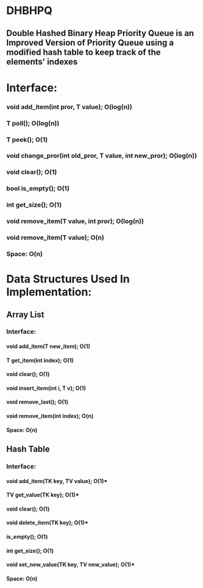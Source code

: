 # DHBHPQ
## Double Hashed Binary Heap Priority Queue is an Improved Version of Priority Queue using a modified hash table to keep track of the elements' indexes
# Interface:
  ### void add_item(int pror, T value); O(log(n))
  ### T poll(); O(log(n))
  ### T peek(); O(1)
  ### void change_pror(int old_pror, T value, int new_pror); O(log(n))
  ### void clear(); O(1)
  ### bool is_empty(); O(1)
  ### int get_size(); O(1)
  ### void remove_item(T value, int pror); O(log(n))
  ### void remove_item(T value); O(n)
  ### Space: O(n)
# Data Structures Used In Implementation:
## Array List
### Interface:
  #### void add_item(T new_item); O(1)
  #### T get_item(int index); O(1)
  #### void clear(); O(1)
  #### void insert_item(int i, T v); O(1)
  #### void remove_last(); O(1) 
  #### void remove_item(int index); O(n)
  #### Space: O(n)
## Hash Table
### Interface:
  #### void add_item(TK key, TV value); O(1)*
  #### TV get_value(TK key); O(1)*
  #### void clear(); O(1)
  #### void delete_item(TK key); O(1)*
  #### is_empty(); O(1)
  #### int get_size(); O(1)
  #### void set_new_value(TK key, TV new_value); O(1)*
  #### Space: O(n)
